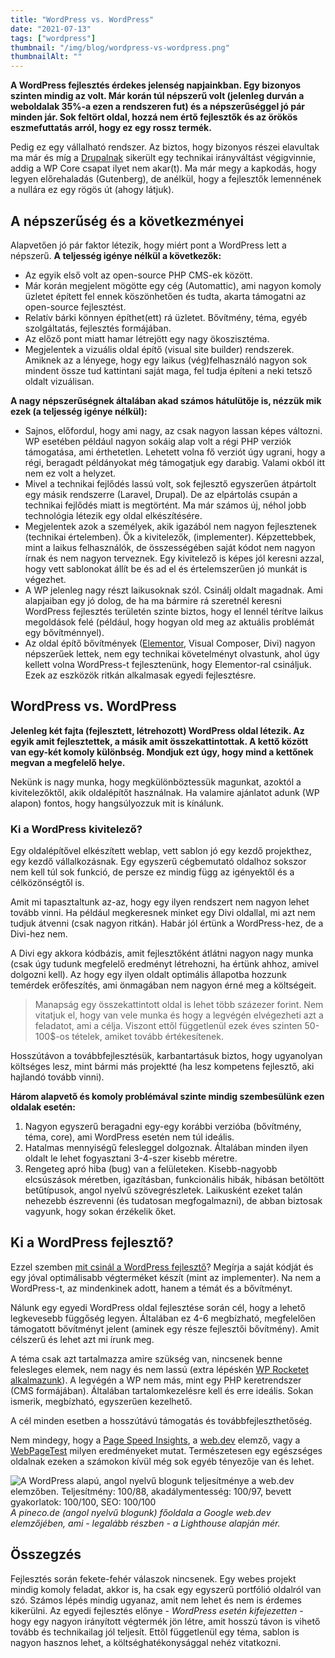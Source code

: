 ```yaml
---
title: "WordPress vs. WordPress"
date: "2021-07-13"
tags: ["wordpress"]
thumbnail: "/img/blog/wordpress-vs-wordpress.png"
thumbnailAlt: ""
---
```


**A WordPress fejlesztés érdekes jelenség napjainkban. Egy bizonyos szinten mindig az volt. Már korán túl népszerű volt (jelenleg durván a weboldalak 35%-a ezen a rendszeren fut) és a népszerűséggel jó pár minden jár. Sok feltört oldal, hozzá nem értő fejlesztők és az örökös eszmefuttatás arról, hogy ez egy rossz termék.**

Pedig ez egy vállalható rendszer. Az biztos, hogy bizonyos részei elavultak ma már és míg a [Drupalnak](https://www.drupal.org/) sikerült egy technikai irányváltást végigvinnie, addig a WP Core csapat ilyet nem akar(t). Ma már megy a kapkodás, hogy legyen előrehaladás (Gutenberg), de anélkül, hogy a fejlesztők lemennének a nullára ez egy rögös út (ahogy látjuk).

## A népszerűség és a következményei

Alapvetően jó pár faktor létezik, hogy miért pont a WordPress lett a népszerű. **A teljesség igénye nélkül a következők:**

- Az egyik első volt az open-source PHP CMS-ek között.
- Már korán megjelent mögötte egy cég (Automattic), ami nagyon komoly üzletet épített fel ennek köszönhetően és tudta, akarta támogatni az open-source fejlesztést.
- Relatív bárki könnyen építhet(ett) rá üzletet. Bővítmény, téma, egyéb szolgáltatás, fejlesztés formájában.
- Az előző pont miatt hamar létrejött egy nagy ökoszisztéma.
- Megjelentek a vizuális oldal építő (visual site builder) rendszerek. Amiknek az a lényege, hogy egy laikus (vég)felhasználó nagyon sok mindent össze tud kattintani saját maga, fel tudja építeni a neki tetsző oldalt vizuálisan.

**A nagy népszerűségnek általában akad számos hátulütője is, nézzük mik ezek (a teljesség igénye nélkül):**

- Sajnos, előfordul, hogy ami nagy, az csak nagyon lassan képes változni. WP esetében például nagyon sokáig alap volt a régi PHP verziók támogatása, ami érthetetlen. Lehetett volna fő verziót úgy ugrani, hogy a régi, beragadt példányokat még támogatjuk egy darabig. Valami okból itt nem ez volt a helyzet.
- Mivel a technikai fejlődés lassú volt, sok fejlesztő egyszerűen átpártolt egy másik rendszerre (Laravel, Drupal). De az elpártolás csupán a technikai fejlődés miatt is megtörtént. Ma már számos új, néhol jobb technológia létezik egy oldal elkészítésére.
- Megjelentek azok a személyek, akik igazából nem nagyon fejlesztenek (technikai értelemben). Ők a kivitelezők, (implementer). Képzettebbek, mint a laikus felhasználók, de összességében saját kódot nem nagyon írnak és nem nagyon terveznek. Egy kivitelező is képes jól keresni azzal, hogy vett sablonokat állít be és ad el és értelemszerűen jó munkát is végezhet.
- A WP jelenleg nagy részt laikusoknak szól. Csinálj oldalt magadnak. Ami alapjaiban egy jó dolog, de ha ma bármire rá szeretnél keresni WordPress fejlesztés területén szinte biztos, hogy el lennél térítve laikus megoldások felé (például, hogy hogyan old meg az aktuális problémát egy bővítménnyel).
- Az oldal építő bővítmények ([Elementor](https://elementor.com/), Visual Composer, Divi) nagyon népszerűek lettek, nem egy technikai követelményt olvastunk, ahol úgy kellett volna WordPress-t fejlesztenünk, hogy Elementor-ral csináljuk. Ezek az eszközök ritkán alkalmasak egyedi fejlesztésre.

## WordPress vs. WordPress

**Jelenleg két fajta (fejlesztett, létrehozott) WordPress oldal létezik. Az egyik amit fejlesztettek, a másik amit összekattintottak. A kettő között van egy-két komoly különbség. Mondjuk ezt úgy, hogy mind a kettőnek megvan a megfelelő helye.**

Nekünk is nagy munka, hogy megkülönböztessük magunkat, azoktól a kivitelezőktől, akik oldalépítőt használnak. Ha valamire ajánlatot adunk (WP alapon) fontos, hogy hangsúlyozzuk mit is kínálunk.

### Ki a WordPress kivitelező?

Egy oldalépítővel elkészített weblap, vett sablon jó egy kezdő projekthez, egy kezdő vállalkozásnak. Egy egyszerű cégbemutató oldalhoz sokszor nem kell túl sok funkció, de persze ez mindig függ az igényektől és a célközönségtől is.

Amit mi tapasztaltunk az-az, hogy egy ilyen rendszert nem nagyon lehet tovább vinni. Ha például megkeresnek minket egy Divi oldallal, mi azt nem tudjuk átvenni (csak nagyon ritkán). Habár jól értünk a WordPress-hez, de a Divi-hez nem.

A Divi egy akkora kódbázis, amit fejlesztőként átlátni nagyon nagy munka (csak úgy tudunk megfelelő eredményt létrehozni, ha értünk ahhoz, amivel dolgozni kell). Az hogy egy ilyen oldalt optimális állapotba hozzunk temérdek erőfeszítés, ami önmagában nem nagyon érné meg a költségeit.

> Manapság egy összekattintott oldal is lehet több százezer forint. Nem vitatjuk el, hogy van vele munka és hogy a legvégén elvégezheti azt a feladatot, ami a célja. Viszont ettől függetlenül ezek éves szinten 50-100$-os tételek, amiket tovább értékesítenek.

Hosszútávon a továbbfejlesztésük, karbantartásuk biztos, hogy ugyanolyan költséges lesz, mint bármi más projektté (ha lesz kompetens fejlesztő, aki hajlandó tovább vinni).

**Három alapvető és komoly problémával szinte mindig szembesülünk ezen oldalak esetén:**

1. Nagyon egyszerű beragadni egy-egy korábbi verzióba (bővítmény, téma, core), ami WordPress esetén nem túl ideális.
2. Hatalmas mennyiségű felesleggel dolgoznak. Általában minden ilyen oldalt le lehet fogyasztani 3-4-szer kisebb méretre.
3. Rengeteg apró hiba (bug) van a felületeken. Kisebb-nagyobb elcsúszások méretben, igazításban, funkcionális hibák, hibásan betöltött betűtípusok, angol nyelvű szövegrészletek. Laikusként ezeket talán nehezebb észrevenni (és tudatosan megfogalmazni), de abban biztosak vagyunk, hogy sokan érzékelik őket.

## Ki a WordPress fejlesztő?

Ezzel szemben [mit csinál a WordPress fejlesztő](https://conedevelopment.com/hu/szolgaltatasaink/weboldal-fejlesztes/)? Megírja a saját kódját és egy jóval optimálisabb végterméket készít (mint az implementer). Na nem a WordPress-t, az mindenkinek adott, hanem a témát és a bővítményt.

Nálunk egy egyedi WordPress oldal fejlesztése során cél, hogy a lehető legkevesebb függőség legyen. Általában ez 4-6 megbízható, megfelelően támogatott bővítményt jelent (aminek egy része fejlesztői bővítmény). Amit célszerű és lehet azt mi írunk meg.

A téma csak azt tartalmazza amire szükség van, nincsenek benne felesleges elemek, nem nagy és nem lassú (extra lépéskén [WP Rocketet alkalmazunk](https://conedevelopment.com/hu/wordpress-teljesitmeny-optimalizalas-wp-rocket-segitsegevel/)). A legvégén a WP nem más, mint egy PHP keretrendszer (CMS formájában). Általában tartalomkezelésre kell és erre ideális. Sokan ismerik, megbízható, egyszerűen kezelhető.

A cél minden esetben a hosszútávú támogatás és továbbfejleszthetőség.

Nem mindegy, hogy a [Page Speed Insights](https://developers.google.com/speed/pagespeed/insights/?hl=hu&url=https%3A%2F%2Fconedevelopment.com%2Fhu%2F&tab=mobile), a [web.dev](https://web.dev/measure/) elemző, vagy a [WebPageTest](https://www.webpagetest.org/) milyen eredményeket mutat. Természetesen egy egészséges oldalnak ezeken a számokon kívül még sok egyéb tényezője van és lehet.

![A WordPress alapú, angol nyelvű blogunk teljesítménye a web.dev elemzőben. Teljesítmény: 100/88, akadálymentesség: 100/97, bevett gyakorlatok: 100/100, SEO: 100/100](/img/blog/web-dev-elemzo-pineco-de.png) *A pineco.de (angol nyelvű blogunk) főoldala a Google web.dev elemzőjében, ami - legalább részben - a Lighthouse alapján mér.*

## Összegzés

Fejlesztés során fekete-fehér válaszok nincsenek. Egy webes projekt mindig komoly feladat, akkor is, ha csak egy egyszerű portfólió oldalról van szó. Számos lépés mindig ugyanaz, amit nem lehet és nem is érdemes kikerülni. Az egyedi fejlesztés előnye - _WordPress esetén kifejezetten_ - hogy egy nagyon irányított végtermék jön létre, amit hosszú távon is vihető tovább és technikailag jól teljesít. Ettől függetlenül egy téma, sablon is nagyon hasznos lehet, a költséghatékonysággal nehéz vitatkozni.
